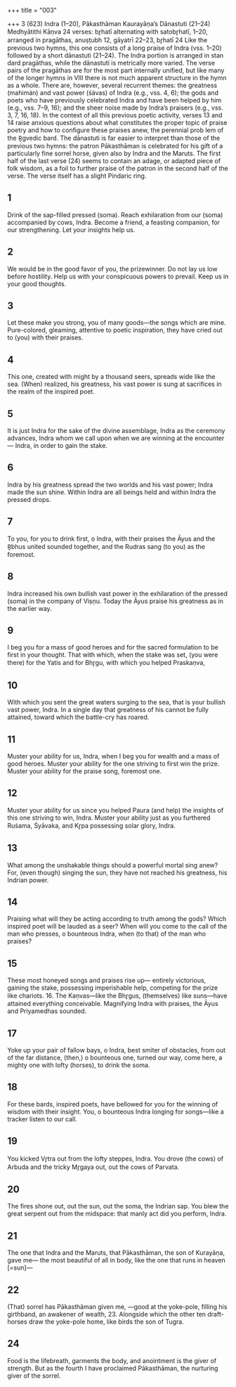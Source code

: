 +++
title = "003"

+++
3 (623)
Indra (1–20), Pākasthāman Kaurayāṇa’s Dānastuti  (21–24)
Medhyātithi Kāṇva
24 verses: br̥hatī alternating with satobr̥hatī, 1–20, arranged in pragāthas, anuṣṭubh  12, gāyatrī 22–23, br̥hatī 24
Like the previous two hymns, this one consists of a long praise of Indra (vss. 1–20)  followed by a short dānastuti (21–24). The Indra portion is arranged in stan dard pragāthas, while the dānastuti is metrically more varied. The verse pairs of  the pragāthas are for the most part internally unified, but like many of the longer  hymns in VIII there is not much apparent structure in the hymn as a whole. There  are, however, several recurrent themes:  the greatness (mahimán) and vast power  (śávas) of Indra (e.g., vss. 4, 6); the gods and poets who have previously celebrated  Indra and have been helped by him (e.g., vss. 7–9, 16); and the sheer noise made  by Indra’s praisers (e.g., vss. 3, 7, 16, 18). In the context of all this previous poetic  activity, verses 13 and 14 raise anxious questions about what constitutes the proper  topic of praise poetry and how to configure these praises anew, the perennial prob
lem of the R̥gvedic bard.
The dānastuti is far easier to interpret than those of the previous two  hymns: the patron Pākasthāman is celebrated for his gift of a particularly fine  sorrel horse, given also by Indra and the Maruts. The first half of the last verse  (24) seems to contain an adage, or adapted piece of folk wisdom, as a foil to  further praise of the patron in the second half of the verse. The verse itself has  a slight Pindaric ring.
## 1
Drink of the sap-filled pressed (soma). Reach exhilaration from our  (soma) accompanied by cows, Indra.
Become a friend, a feasting companion, for our strengthening. Let your  insights help us.
## 2
We would be in the good favor of you, the prizewinner. Do not lay us  low before hostility.
Help us with your conspicuous powers to prevail. Keep us in your good  thoughts.
## 3
Let these make you strong, you of many goods—the songs which  are mine.
Pure-colored, gleaming, attentive to poetic inspiration, they have cried  out to (you) with their praises.
## 4
This one, created with might by a thousand seers, spreads wide like  the sea.
(When) realized, his greatness, his vast power is sung at sacrifices in the  realm of the inspired poet.

## 5
It is just Indra for the sake of the divine assemblage, Indra as the  ceremony advances,
Indra whom we call upon when we are winning at the encounter— Indra, in order to gain the stake.
## 6
Indra by his greatness spread the two worlds and his vast power; Indra  made the sun shine.
Within Indra are all beings held and within Indra the pressed drops.
## 7
To you, for you to drink first, o Indra, with their praises the Āyus and the R̥bhus united sounded together, and the Rudras sang (to you) as the  foremost.
## 8
Indra increased his own bullish vast power in the exhilaration of the  pressed (soma) in the company of Viṣṇu.
Today the Āyus praise his greatness as in the earlier way.
## 9
I beg you for a mass of good heroes and for the sacred formulation to  be first in your thought.
That with which, when the stake was set, (you were there) for the Yatis  and for Bhr̥gu, with which you helped Praskaṇva,
## 10
With which you sent the great waters surging to the sea, that is your  bullish vast power, Indra.
In a single day that greatness of his cannot be fully attained, toward  which the battle-cry has roared.
## 11
Muster your ability for us, Indra, when I beg you for wealth and a mass  of good heroes.
Muster your ability for the one striving to first win the prize. Muster  your ability for the praise song, foremost one.
## 12
Muster your ability for us since you helped Paura (and help) the  insights of this one striving to win, Indra.
Muster your ability just as you furthered Ruśama, Śyāvaka, and Kr̥pa  possessing solar glory, Indra.
## 13
What among the unshakable things should a powerful mortal  sing anew?
For, (even though) singing the sun, they have not reached his greatness,  his Indrian power.
## 14
Praising what will they be acting according to truth among the gods?  Which inspired poet will be lauded as a seer?
When will you come to the call of the man who presses, o bounteous  Indra, when (to that) of the man who praises?
## 15
These most honeyed songs and praises rise up—
entirely victorious, gaining the stake, possessing imperishable help,  competing for the prize like chariots. 16. The Kaṇvas—like the Bhr̥gus, (themselves) like suns—have attained  everything conceivable.
Magnifying Indra with praises, the Āyus and Priyamedhas sounded.
## 17
Yoke up your pair of fallow bays, o Indra, best smiter of obstacles,  from out of the far distance,
(then,) o bounteous one, turned our way, come here, a mighty one with  lofty (horses), to drink the soma.
## 18
For these bards, inspired poets, have bellowed for you for the winning  of wisdom with their insight.
You, o bounteous Indra longing for songs—like a tracker listen to our call.
## 19
You kicked Vr̥tra out from the lofty steppes, Indra.
You drove (the cows) of Arbuda and the tricky Mr̥gaya out, out the
cows of Parvata.
## 20
The fires shone out, out the sun, out the soma, the Indrian sap.
You blew the great serpent out from the midspace: that manly act did  you perform, Indra.
## 21
The one that Indra and the Maruts, that Pākasthāman, the son of  Kurayāṇa, gave me—
the most beautiful of all in body, like the one that runs in heaven
[=sun]—
## 22
(That) sorrel has Pākasthāman given me,
—good at the yoke-pole, filling his girthband, an awakener of wealth, 23. Alongside which the other ten draft-horses draw the yoke-pole
home, like birds the son of Tugra.
## 24
Food is the lifebreath, garments the body, and anointment is the giver  of strength.
But as the fourth I have proclaimed Pākasthāman, the nurturing giver  of the sorrel.